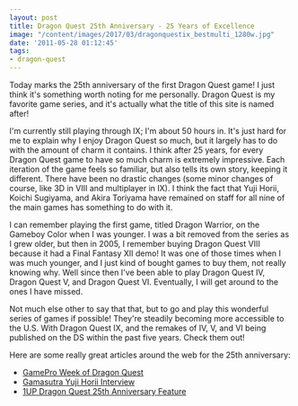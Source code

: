 ```yaml
---
layout: post
title: Dragon Quest 25th Anniversary - 25 Years of Excellence
image: "/content/images/2017/03/dragonquestix_bestmulti_1280w.jpg"
date: '2011-05-28 01:12:45'
tags:
- dragon-quest
---
```


<p>Today marks the 25th anniversary of the first Dragon Quest game! I just think it's something worth noting for me personally. Dragon Quest is my favorite game series, and it's actually what the title of this site is named after!</p>
<!--more-->
<p>I'm currently still playing through IX; I'm about 50 hours in. It's just hard for me to explain why I enjoy Dragon Quest so much, but it largely has to do with the amount of charm it contains. I think after 25 years, for every Dragon Quest game to have so much charm is extremely impressive. Each iteration of the game feels so familiar, but also tells its own story, keeping it different. There have been no drastic changes (some minor changes of course, like 3D in VIII and multiplayer in IX). I think the fact that Yuji Horii, Koichi Sugiyama, and Akira Toriyama have remained on staff for all nine of the main games has something to do with it.</p>

<p>
I can remember playing the first game, titled Dragon Warrior, on the Gameboy Color when I was younger. I was a bit removed from the series as I grew older, but then in 2005, I remember buying Dragon Quest VIII because it had a Final Fantasy XII demo! It was one of those times when I was much younger, and I just kind of bought games to buy them, not really knowing why. Well since then I've been able to play Dragon Quest IV, Dragon Quest V, and Dragon Quest VI. Eventually, I will get around to the ones I have missed.</p>

<p>Not much else other to say that that, but to go and play this wonderful series of games if possible! They're steadily becoming more accessible to the U.S. With Dragon Quest IX, and the remakes of IV, V, and VI being published on the DS within the past five years. Check them out!</p>
<p>
Here are some really great articles around the web for the 25th anniversary:
<ul>
	<li><a href="http://www.gamepro.com/article/news/219552/gamepros-week-of-dragon-quest/">GamePro Week of Dragon Quest</a></li>
	<li><a href="http://www.gamasutra.com/view/feature/6390/25_years_of_dragon_quest_an_.php">Gamasutra Yuji Horii Interview</a></li>
	<li><a href="http://www.1up.com/features/dragon-quest-25th-anniversary">1UP Dragon Quest 25th Anniversary Feature</a></li>
</ul>
</p>

